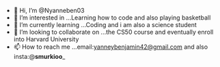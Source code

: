 - 👋 Hi, I’m @Nyanneben03
- 👀 I’m interested in ...Learning how to code and also playing basketball
- 🌱 I’m currently learning ...Coding and i am also a science student
- 💞️ I’m looking to collaborate on ...the CS50 course and eventually enroll into Harvard University
- 📫 How to reach me ...email:yanneybenjamin42@gmail.com and also insta:@__smurkioo___

<!---
Nyanneben03/Nyanneben03 is a ✨ special ✨ repository because its `README.md` (this file) appears on your GitHub profile.
You can click the Preview link to take a look at your changes.
--->

